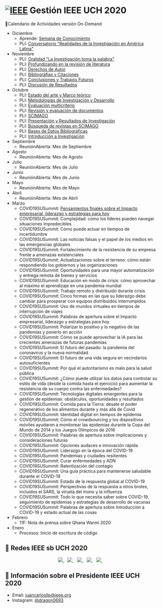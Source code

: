 # [![IEEE](https://ieeeuch.github.io/join/img/logo.png)](https://ieeeuch.github.io/join/img/logo.png) Gestión IEEE UCH 2020
📝Calendario de Actividades
versión On-Demand

* Diciembre
    * Aprende: [Semana de Conocimiento](https://ieeeuch.github.io/aprende/)
    * PLI: [Conversatorio "Realidades de la Investigación en América Latina"](https://www.youtube.com/watch?v=OyXO4TGG7WA)
* Noviembre
    * PLI: [Oralidad "La Investigación toma la palabra"](https://www.youtube.com/watch?v=gqt1OaBH230)
    * PLI: [Profundizando en la revisión de literatura](https://www.youtube.com/watch?v=UAwONKYn8Gw&t=26s)
    * PLI: [Derechos de Autor](https://www.youtube.com/watch?v=6vGsIn0VA60)
    * PLI: [Bibliográfias y Citaciones](https://www.youtube.com/watch?v=zbBoL9Z3XPY)
    * PLI: [Conclusiones y Trabajos Futuros](https://www.youtube.com/watch?v=lWWz7uP_kq8)
    * PLI: [Discusión de Resultados](https://www.youtube.com/watch?v=tWz1WWhArLo)
* Octubre
    * PLI: [Estado del arte y Marco teórico](https://www.youtube.com/watch?v=cMLveoVaW74&t=101s)
    * PLI: [Metodologías de Investigación y Desarrollo](https://www.youtube.com/watch?v=_wK7U_kMou0&t=131s)
    * PLI: [Evaluación multicriterio](https://www.youtube.com/watch?v=C_vIGf22XbM&t=68s)
    * PLI: [Revisión y evaluación de documentos](https://www.youtube.com/watch?v=zocCIxBEuyc&t=15s)
    * PLI: [SCIMAGO](https://www.youtube.com/watch?v=u57feHC5W6E&t=13s)
    * PLI: [Presentación y Resultados de Investigación](https://www.youtube.com/watch?v=tkQn6l4hhME&t=32s)
    * PLI: [Búsqueda de revistas en SCIMAGO](https://www.youtube.com/watch?v=qeuX5fgjbCo)
    * PLI: [Bases de Datos Bibliográficas](https://www.youtube.com/watch?v=iIjyYroKuVY&t=16s)
    * PLI: [Introducción a Investigación](https://www.youtube.com/watch?v=3Hjxj0rj0d4)
* Septiembre
    * ReuniónAbierta: Mes de Septiembre
* Agosto
    * ReuniónAbierta: Mes de Agosto
* Julio
    * ReuniónAbierta: Mes de Julio
* Junio
    * ReuniónAbierta: Mes de Junio
* Mayo
    * ReuniónAbierta: Mes de Mayo
* Abril
    * ReuniónAbierta: Mes de Abril
* Marzo
    * COVID19SUSummit: [Pensamientos finales sobre el Impacto empresarial, liderazgo y estrategias para hoy](https://www.youtube.com/watch?v=5Q_dbLp40nw)
    * COVID19SUSummit: Complejidad: cómo los líderes pueden navegar situaciones impredecibles
    * COVID19SUSummit: Cómo puede actuar en tiempos de incertidumbre
    * COVID19SUSummit: Las noticias falsas y el papel de los medios en las emergencias globales
    * COVID19SUSummit: Fortalecimiento de la resistencia de su empresa frente a amenazas existenciales
    * COVID19SUSummit: Actualizaciones sobre el terreno: cómo están respondiendo los gobiernos y las organizaciones
    * COVID19SUSummit: Oportunidades para una mayor automatización y entrega remota de bienes y servicios
    * COVID19SUSummit: Educación en modo de crisis: cómo aprovechar al máximo el aprendizaje en una pandemia mundial
    * COVID19SUSummit: Trabajo remoto y distribuido durante crisis
    * COVID19SUSummit: Cinco formas en las que su liderazgo debe cambiar para prosperar con equipos distribuidos interrumpidos
    * COVID19SUSummit: Uso de mundos virtuales en tiempos de interrupción de viajes
    * COVID19SUSummit: Palabras de apertura sobre el Impacto empresarial, liderazgo y estrategias para hoy
    * COVID19SUSummit: Polarizar lo positivo y lo negativo de las pandemias y ponerlo en acción
    * COVID19SUSummit: Cómo se puede aprovechar la IA para las crecientes amenazas de futuras pandemias
    * COVID19SUSummit: El futuro del pasado: la pandemia del coronavirus y la nueva normalidad
    * COVID19SUSummit: El futuro de una vida segura en vecindarios autosuficientes
    * COVID19SUSummit: Por qué el autoritarismo es malo para la salud pública
    * COVID19SUSummit: ¿Cómo puede utilizar los datos para controlar su estilo de vida (desde la comida hasta el ejercicio) para aumentar la resistencia de su cuerpo contra las enfermedades?
    * COVID19SUSummit: Tecnologías digitales emergentes para la gestión de epidemias: obstáculos, oportunidades y resultados
    * COVID19SUSummit: Comida para la Tierra: desate el poder regenerativo de los alimentos durante y más allá de Covid
    * COVID19SUSummit: Identidad digital en tiempos de epidemia
    * COVID19SUSummit: Cómo el crowdsourcing y los dispositivos móviles ayudaron a monitorear las epidemias durante la Copa del Mundo de 2014 y los Juegos Olímpicos de 2016
    * COVID19SUSummit: Palabras de apertura sobre implicaciones y consideraciones futuras
    * COVID19SUSummit: Opciones audaces e innovación rápida
    * COVID19SUSummit: Liderazgo en la época del COVID-19
    * COVID19SUSummit: Pandemias y ciudades resilientes
    * COVID19SUSummit: Curar enfermedades y ADN
    * COVID19SUSummit: Ralentización del contagio
    * COVID19SUSummit: Una guía práctica para mantenerse saludable durante el COVID-19
    * COVID19SUSummit: Estado de la respuesta global al COVID-19
    * COVID19SUSummit: Perspectivas de la respuesta a otros brotes, incluidos el SARS, la viruela del mono y la influenza
    * COVID19SUSummit: Todo lo que necesita saber sobre COVID-19, seguimiento de epidemias y estrategias de desarrollo de vacunas
    * COVID19SUSummit: Palabras de apertura sobre Introducción a COVID-19 y estado actual de las cosas
* Febrero
    * 11F: Nota de prensa sobre Qhana Warmi 2020
* Enero
    * Procesos: Inicio de escritura de código

## 🚀 Redes IEEE sb UCH 2020

<p align='center'>
  <a href="https://www.instagram.com/ieeeuch">
    <img src="https://img.shields.io/badge/instagram-%23E4405F.svg?&style=for-the-badge&logo=instagram&logoColor=white" />        
  </a>&nbsp;&nbsp;
   <a href="https://twitter.com/ieeeuch">
     <img src="https://img.shields.io/badge/twitter-%231DA1F2.svg?&style=for-the-badge&logo=twitter&logoColor=white&countColor=%232ea44f" />
  </a>&nbsp;&nbsp;
  <a href="https://www.linkedin.com/company/ieeeuch">
     <img src="https://img.shields.io/badge/linkedin-%230077B5.svg?&style=for-the-badge&logo=linkedin&logoColor=white" />
  </a>&nbsp;&nbsp;
      <a href="https://www.facebook.com/ieeeuch">
     <img src="https://img.shields.io/badge/Facebook-1877F2?style=for-the-badge&logo=facebook&logoColor=white&countColor=%232ea44f" />
  </a>&nbsp;&nbsp;
      <a href="https://www.youtube.com/channel/UCti9mzsevwGBIC5KprOe1YQ">
     <img src="https://img.shields.io/badge/YouTube-FF0000?style=for-the-badge&logo=youtube&logoColor=white&countColor=%232ea44f" />
  </a>&nbsp;&nbsp;
</p>

## 👨 Información sobre el Presidente IEEE UCH 2020
- Email: juancarlosllp@ieee.org
- Instagram: [@dragon0693](https://www.instagram.com/dragon0693/)
